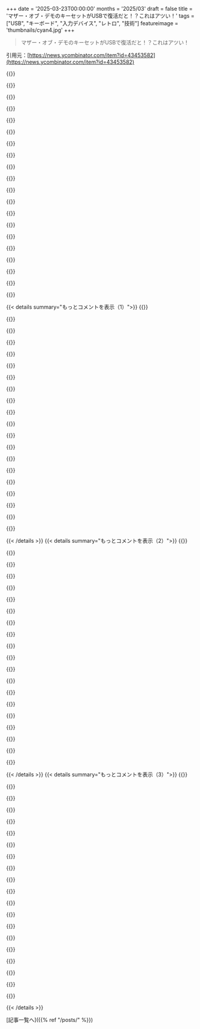 +++
date = '2025-03-23T00:00:00'
months = '2025/03'
draft = false
title = 'マザー・オブ・デモのキーセットがUSBで復活だと！？これはアツい！'
tags = ["USB", "キーボード", "入力デバイス", "レトロ", "技術"]
featureimage = 'thumbnails/cyan4.jpg'
+++

> マザー・オブ・デモのキーセットがUSBで復活だと！？これはアツい！

引用元：[https://news.ycombinator.com/item?id=43453582](https://news.ycombinator.com/item?id=43453582)

{{<matomeQuote body="いつも面白い記事をありがとう、Ken。<br>Douglasの“Chorded Keyboard”のコンセプトは、その後、いくつかの成功した後継を生み出したみたいだね。<br>https://en.wikipedia.org/wiki/Chorded_keyboard<br>80年代のオランダで育った俺としては、“Velotype”を知らないなんてありえない。キーが多くて、“コード”を覚えやすいらしい。<br>Nerds 2.0.1の本の言及は最高。この本は1998年のPBSの3部作の優れたシリーズの仲間だもんね。<br>https://archive.org/details/movies?tab=collection&query=Nerd..." userName="andrehacker" createdAt="2025-03-23T16:47:31" color="#ff5733">}}

{{<matomeQuote body="1990年代には、ウェアラブルコンピューティングに関してchorded keyboardが“人気”だったんだ。Steve Mannみたいな人が、ウェアラブルコンピュータ（基本的にラップトップをゴツいゴーグルマウントディスプレイと一緒に体に装着したもの）をどうやって片手で操作できる小型chorded keyboardで制御するかを実演する講演をしていたんだ。もちろん、10年後のスマホの登場で、これはかなり馬鹿げたものに見えたけど（90年代にもすでにそうだったかもしれないけど）、一部の人たちは本当にこれが未来だと思っていたんだ。<br>https://en.wikipedia.org/wiki/Steve_Mann_(inventor)" userName="jhbadger" createdAt="2025-03-23T18:07:08" color="">}}

{{<matomeQuote body="俺にとって、chorded mechanical keyboard（オンスクリーンじゃないやつ）のキラー機能は、見なくても使えるってこと。文字通りタッチタイピング（必ずしもテキストである必要はない）。<br>だから、この利点が重要な場所、例えばジェット戦闘機とかで使われているんだ。" userName="nine_k" createdAt="2025-03-23T19:08:21" color="#ff5733">}}

{{<matomeQuote body="史上最も成功したchorded keyboardは、点字を作成するために使用されるPerkins keyboardだよ。すでに点字を知っている人にとっては、キーが点字の文字セル内のドットに直接対応しているから、通常のキーボードでタッチタイピングを学ぶよりもはるかに速いんだ。<br>そして驚くべきことに、この見なくていいっていう利点は、目の不自由なスマホユーザーにも当てはまるんだ。画面上のPerkins keyboardを入力方法として使えるんだよ。タッチターゲットは十分に大きいから、慣れてしまえば見なくても使えるんだ。<br>https://www.perkins.org/resource/using-braille-input-your-id..." userName="tdeck" createdAt="2025-03-24T05:52:00" color="#ff5733">}}

{{<matomeQuote body="Perkinsを実際に使っている目の不自由なユーザーを見たことはないけど、俺が見たビデオはすべて、この記事で言及されている“画面を離す”モードを実証しているみたい。スマホを自分から遠ざけて両手で支え、指をだいたいの正しい位置に置けば、タイピングの準備完了。目の不自由なユーザーにとって、画面が操作機構になり、知覚機構は通常ヘッドホンになるんだ。" userName="robin_reala" createdAt="2025-03-24T08:42:23" color="#ff33a1">}}

{{<matomeQuote body="そうそう、その通り。専用のデバイスを持たなくても、スマホの既存の機能をたくさん使えるようにするための方法なんだ。少なくとも、目の不自由なユーザー向けのハードウェアアドオンが一つある。<br>https://www.iamhable.com/en-am" userName="tdeck" createdAt="2025-03-24T20:36:38" color="">}}

{{<matomeQuote body="どんなキーボードでもタッチタイピングを覚えて、決して見ないようにできる（実際に見ると混乱する）。chordalに近づく必要なんてないし、手を動かす必要がないものもたくさんある。" userName="makeset" createdAt="2025-03-24T02:40:37" color="">}}

{{<matomeQuote body="確かに、特にエルゴノミクスキーボードはね。<br>chorded keyboardの利点は、片手だけで多くの入力ができ、その手に対して固定できること（例えば、自転車のハンドルバーを握りながら、あるいは航空機の操縦桿を握りながらタイピングすることを想像してみて）。通常のタッチタイピングは、両手の積極的な使用と安定した表面が必要。" userName="nine_k" createdAt="2025-03-24T14:37:00" color="#ff33a1">}}

{{<matomeQuote body="＞（実際に見ると混乱する）<br>スウェーデン語のキーボードレイアウトで育ち、プログラマーとして仕事を得たときにUSに切り替え、スペインに住んでいるからほとんどのキーボードはスペイン語の物理レイアウトだけど、USのソフトウェアレイアウトを使っている俺みたいな人にとっては、これはとても当てはまる。" userName="diggan" createdAt="2025-03-24T12:47:46" color="">}}

{{<matomeQuote body="＞1990年代には、ウェアラブルコンピューティングに関してchorded keyboardが“人気”だったんだ。…もちろん、10年後のスマホの登場で、これはかなり馬鹿げたものに見えたけど（90年代にもすでにそうだったかもしれないけど）、一部の人たちは本当にこれが未来だと思っていたんだ。<br>まあ、chorded key-setsを備えたポータブルコンピュータは今もあるよね。ValveのSteam DeckやASUSのROG-Allyみたいな携帯ゲーム機って呼ぶだけさ。これらのコンソールのボタンセットは、ある種の合理的にエルゴノミックなchorded-text入力に転用できると思う。" userName="zozbot234" createdAt="2025-03-24T01:40:11" color="#ff5733">}}

{{<matomeQuote body="1990年代のAlan AldaのビデオでThad Starnerがこのデバイスについてインタビューされてるよ。https://youtu.be/X7DM1mT8r7c" userName="_emacsomancer_" createdAt="2025-03-23T19:10:59" color="">}}

{{<matomeQuote body="Animatsがhttps://news.ycombinator.com/item?id=43455514で言ってるように、Dougのチームがchorded keyboardを発明したわけじゃないんだよね。Émile Baudotが発明したんだ。https://en.wikipedia.org/wiki/Baudot_code#/media/File:Clavie...<br>彼はMorseみたいに、一番よく使う文字を送りやすくするために文字コードをデザインしたんだ。https://en.wikipedia.org/wiki/Baudot_code#/media/File:Baudot..." userName="kragen" createdAt="2025-03-25T17:11:35" color="#ff33a1">}}

{{<matomeQuote body="80年代半ば、うちの学校にMicrowriter chorded keyboard(https://en.wikipedia.org/wiki/Microwriter)がBBC Micro lab用に少数支給されたんだ。12歳でもタッチタイピングがめちゃくちゃ上手かったから、Microwriterは使いにくく感じたんだよね。そこから得られる教訓は何か分からないけど、良いアイデアに見えてもそうとは限らないってことかな。Typewriterみたいなkeyboardが150年以上生き残ってるのには理由があるんだよね。" userName="rwmj" createdAt="2025-03-23T16:49:29" color="">}}

{{<matomeQuote body="それらが教訓だとは思わないな。keyboardの成功の理由は、スムーズな学習曲線だと思う。初心者はkeyboardでhunt-and-peckできる。chorded keyboardではそうはいかない。" userName="Cpoll" createdAt="2025-03-23T17:59:37" color="#ff5733">}}

{{<matomeQuote body="でも、そこで止まっちゃうのはもったいないよね。chordを重ねることができたら、「t h e」をpeckするか、「eth」をmashするかで「the」になるようにできるんじゃないかな。あるいは、最初の数文字だけで済む英語pinyinみたいなものとか。" userName="amoshebb" createdAt="2025-03-23T20:05:40" color="">}}

{{<matomeQuote body="それってまさにCharaChorderのことじゃん。https://en.wikipedia.org/wiki/CharaChorder" userName="aphit" createdAt="2025-03-24T12:24:33" color="#ff33a1">}}

{{<matomeQuote body="Predictive textのことかな？それって、誰かが実験してうまくいくかどうか試せる、段階的な改善の例でもあるよね。完全に新しいhardwareを試作するよりもずっと簡単じゃん（特に80年代、安価なadditive prototypingが登場する前は）。" userName="rwmj" createdAt="2025-03-23T20:32:39" color="">}}

{{<matomeQuote body="ある意味、現代のpredictive textはそれだよね？他の人がそれをすごく頼りにしてるのを見るよ。全くミスを修正せずに、autocorrectに任せっきりで、それでうまくいくんだよね。<br>Or swipe-typingもそのアイデアの別のバージョンだよね。キーのおおよその場所をmoveして、predictionに頼る。" userName="girvo" createdAt="2025-03-24T03:40:47" color="#ff5733">}}

{{<matomeQuote body="うん、それはすごく良いポイントだね。" userName="rwmj" createdAt="2025-03-23T20:33:24" color="">}}

{{<matomeQuote body="このcharacterのインスピレーションになったのかな。<br>https://lain.wiki/wiki/Nezumi" userName="totetsu" createdAt="2025-03-24T04:46:57" color="">}}

{{< details summary="もっとコメントを表示（1）">}}
{{<matomeQuote body="オリジナルのchording keyboardは1897年頃のBaudotらしいよ[1]。元々は送信側が5ビットのテレタイプ文字を5ビットkeyboardで送る計画だったんだって。これ、ただの試作じゃなくて実際に使われてたんだから驚き。<br>[1] https://collection.sciencemuseumgroup.org.uk/objects/co33197..." userName="Animats" createdAt="2025-03-23T20:10:19" color="">}}

{{<matomeQuote body="ここに詳しい歴史が載ってるよ。<br>https://computer.rip/2024-02-25-a-history-of-the-tty.html<br>初期のバージョンは、送信側と受信側で機械的に同期する必要があったんだ。タイピストは正確なタイミングで入力する必要があって、相手が受信できるようにね。そこから、事前に打ち込んだパンチカードを自動で読み込ませる方式が出てきて、オペレーターのスキルが軽減されたんだって。teletypesとの繋がりはほぼ明白だね。ネタバレしたくないから、ぜひ読んでみて。" userName="pests" createdAt="2025-03-24T17:50:30" color="#ff5733">}}

{{<matomeQuote body="keyboardの形を発明する必要があったんだよね。初期の印刷電信機は、白と黒の鍵盤を持つピアノみたいなkeyboardを使ってたんだ[1]。両端を同期させるのがマジで大変だったみたい。動画に出てくる機械は、送信側のオペレーターがAAAAAAAAを送信して、受信側のオペレーターが調整してたんだって。同期がずれちゃったら、受信側が回線スイッチを切って、送信側のエコーを止めて、またAAAAAAAAの繰り返し。<br>[1] https://www.youtube.com/watch?v=zJCfhbPAv9c" userName="Animats" createdAt="2025-03-24T18:57:32" color="#ff5733">}}

{{<matomeQuote body="良い動画だね。" userName="pests" createdAt="2025-03-24T23:33:45" color="">}}

{{<matomeQuote body="QMK [1] と ZMK [2] みたいなカスタムメカニカルkeyboardのファームウェアは、カスタムコード、いわゆる”combos”をサポートしてるんだ。基本的には、comboのキーセットが押されると（デフォルトでは50ミリ秒以内のタイムアウト）、特定のキーコードが送信されるんだって。それで、低い確率のcombosを特定して、便利なキーコードにマッピングするゲームが始まるってわけ。2キーcomboは意外と一般的なbigramsになりがちだから、ちょっと考える必要があるけど、3キーcomboは基本的に自由だよ。<br>ZSA Voyagerから36キーkeyboard (Chocofi)に移行するにあたって、キーをタップとホールドで使い分けるのが好きじゃないから、combosに頼ってるんだ。例えば、左の人差し指、中指、薬指をホームポジションで押し下げると、今のレイアウトではescapeになるんだ（Colemak mod DK）。3本指だけど、ほとんど手間はかからないよ。symbol layerをなくすことができて、かなり満足してるんだ。もし興味がある人がいたら、ZSA Voyager用の「36キー練習レイアウト」[3]と、今のChocofiレイアウト[4]を見てみて。<br>1: https://docs.qmk.fm/features/combo<br>2: https://zmk.dev/docs/keymaps/combos<br>3: https://configure.zsa.io/voyager/layouts/d7L0v/latest/0<br>4: https://github.com/vietjtnguyen/zmk-chocofi/blob/main/config..." userName="vietjtnguyen" createdAt="2025-03-24T17:48:50" color="#ff5733">}}

{{<matomeQuote body="質問があれば、作者の俺に聞いてくれ！" userName="kens" createdAt="2025-03-23T16:17:55" color="">}}

{{<matomeQuote body="Kenさん、これ見れて嬉しいよ、ありがとう！オリジナルEngelbart mouseとchord keysetを持ってるから、3Dスキャンして、3Dプリントできるモデルを作って、金属と電子部品を埋め込んで、bluetoothで動くレプリカを作りたいんだ！<br>最初のステップは、分解して、寸法を測って、重さを量って、3Dスキャンして、リアルなプラスチックモデル（簡単にプリントできるおもちゃみたいの）を作ることだけど、それを改良して、高品質なハイブリッドバージョンを作りたいんだ。オリジナルの重さ、感触、素材、電子部品を使って、可能な限りリアルに感じられるようにね！<br>オリジナルの重さと感触を再現することが本当に重要だと思うんだ。ポテンショメータに繋がったホイールのゴツゴツした感じとか、テーブルを擦る感じとか。実際に手に取って感じると本当にすごいんだ。Exploratoriumみたいな体験型の博物館に置かれるべきだけど、すぐに壊れちゃうだろうね。だから、誰でも簡単にプラスチックのレプリカを3Dプリントしたり、高品質で機能的なレプリカを組み立てたりできるようにしたいんだ。<br>シンプルなモデルと詳細な設計図を無料で公開したいし、Computer History Museumのギフトショップで販売できるキットや組み立て済みのガジェットにできたら最高だね。<br>加速度計とジャイロも入れて、ジェスチャーゲームコントローラーとしても使えるようにするのもクールだよね。安くて簡単に追加できるし！<br>検討してる部品はこんな感じだけど、初心者だから経験豊富な人の意見を聞きたいな。<br>マイクロコントローラー: ESP32-S3 module (USB + Bluetooth)<br>モーションセンサー: MPU6050 6軸加速度計/ジャイロスコープ<br>2× 10KΩ ポテンショメータ (X/Y tracking wheels用)<br>3× タクタイルボタン (プルアップ抵抗付き)<br>3.7V LiPo バッテリー (350-500mAh)<br>TP4056 充電モジュール<br>USB-C コネクタ (充電と有線モード用)<br>このプロジェクトについて話したいし、協力できたら嬉しいな！Bambu 3d printerとRaptor 3d scannerに投資したばかりだから、すぐにスキャンとプリントを始められるよ。don@donhopkins.comまでメールしてね。" userName="DonHopkins" createdAt="2025-03-23T17:14:08" color="#ff5733">}}

{{<matomeQuote body="Donさん、素晴らしいと思うし、応援してるよ。でも、これはちょっと意地悪な質問かもしれないけど（答え次第だけどね）。これってどれくらい実用的なの？答えが「全く実用的じゃない」でも全然OKだけど、emacs vs vi、QWERTY vs Dvorakみたいなスペクトラムのどこかに位置するのかなって思ったんだ。" userName="bch" createdAt="2025-03-24T01:51:38" color="">}}

{{<matomeQuote body="見た目と感触のためにやってるんだ。公開してみんなが自由に見たり感じたりできるようにね！（笑）<br>独特の見た目と手触りがあるんだよね。最新のLogitech mouseほど洗練されてないけど（1992年から2007年までLogitech本社にオフィスを与えられてたんだ）、実際に触ってみると、入力デバイスがどれだけ進化したかっていうのを実感できるんだ。<br>＞Historic Firsts: The Mouse<br>＞https://dougengelbart.org/content/view/162/<br>＞Logitech celebrates “ONE BILLION MICE SOLD!” making headlines in 2008. See their press release, blog post, and billionth mouse celebration page with links to press kits, fun facts, and timelines. The event coincided with our 40th anniversary celebration of Doug's landmark demo, titled “Engelbart and the Dawn of Interactive Computing”. Enjoy the following timeline from Logitech's celebrations.”<br>＞1.0e+9) Logitech Ships Billionth Mouse. Coincides with Fortieth Anniversary of First Computer Mouse Public:<br>＞https://ir.logitech.com/press-releases/press-release-details...<br>＞“What a wonderful coincidence that the leading mouse manufacturer has announced such a significant milestone in the same month that we celebrate Doug Engelbart's legendary public debut of the computer mouse,” said Curt Carlson, president and chief executive officer of SRI International. “Logitech's product innovations support Engelbart's vision of human-computer tools for interactive and collaborative work.”<br>＞∞) Doug Engelbart obituary:<br>＞https://www.theguardian.com/technology/2013/jul/04/doug-enge...<br>＞“After that, Engelbart set up the tiny Bootstrap Institute with his daughter Christina, which survives as the Doug Engelbart Institute, providing a useful history of his life and times. From 1992 to 2007, Engelbart was given an office at Logitech's headquarters, before finally returning to SRI some 30 years after he had left it.”" userName="DonHopkins" createdAt="2025-03-24T09:39:25" color="#785bff">}}

{{<matomeQuote body="誤解してたらごめん。mouseのことだけを言ってるのかな？chorded keyboard（？）が入力デバイスとしてどうなのかが一番気になるんだけど。毎日使ってる？従来のkeyboardと比べてどう？初心者にはkeyboardの方が簡単だと思うんだよね。キーごとにsymbolが割り当てられてるし、キーキャップには全部印刷されてるし（もちろん、文字を探してkeyboard全体をスキャンしてた頃の自分も覚えてるけど）。だから、chorded inputは学習曲線じゃなくて学習の壁が高いけど、それを乗り越えたら…chorded inputはQWERTY kbの100%の速度？それとも10%？150%？肉体的にも精神的にも疲れやすい？あなたの経験にすごく興味があるよ。" userName="bch" createdAt="2025-03-24T17:05:40" color="#ff33a1">}}

{{<matomeQuote body="みんな色んな理由で昔の技術を残すけど、何が残って何が消えたかっていう投資の教訓はマジで参考になるよね。たとえば、今のアーキテクチャって実はベストじゃなくて、AMDとIntelを何十年も縛り付けてるし。　=3" userName="Joel_Mckay" createdAt="2025-03-24T04:43:11" color="">}}

{{<matomeQuote body="＞3Dスキャンで使えるレプリカ作りたいんだよね<br>それマジいいね。試作品は新しい触覚デバイスのデザインを研究する人のために残すべきだよね。MPU6050は最高のIMUじゃないけど、コスト的にはベストかも。＞USB-Cコネクタ<br>レガシーなUSB 2.0 HIDモードに強制できるし、USBCデバイスPMICを排除するならマジおすすめ。TP4056も充電モードに入る時とか、トリクルモードから抜ける時に変なとこあるし。もしハードウェアが足りないなら博物館に連絡してみるのがおすすめだよ。https://vintagegeek.com/　頑張って=3" userName="Joel_Mckay" createdAt="2025-03-24T04:35:00" color="#38d3d3">}}

{{<matomeQuote body="まさに欲しかったアドバイスと知恵だ、ありがとう！ハードウェアは何を選ぶのが一番いいかな？ケース作ったり他の材料集めたりするコストの方が高いから、コストは気にしない。使いやすさ、バッテリー寿命、充電のしやすさが重要。だから変な充電ケーブルのポートとかマジ勘弁！" userName="DonHopkins" createdAt="2025-03-24T09:52:31" color="#38d3d3">}}

{{<matomeQuote body="＞ハードウェアは何を選ぶのが一番いいかな？<br>基本的には、安い3.3vのデバイスは使い捨ての2x AAバッテリーと、そこそこ良いLDOレギュレーターを使えば、2000mAhで長持ちするから問題ないよ。Bluetoothデバイスなら、USBの機能とかポートとかケーブルは設計コストを抑えるために省くのがおすすめ。DIYの人が0.5mmピッチのプラグをハンダ付けするのに苦労するし(笑)。IMUチップは色々トレードオフがあるけど、割り込みイベントピン(wake-from-sleepとかsample-ready割り込み)付きのi2cチップが好き。あと、最近のジャイロチップはフィルターが内蔵されてるから、DSP側の処理を減らせるよ。ESP32 Bluetoothライブラリの開発状況は知らないけど、ESP32は省電力じゃないし、a2dも正確じゃない。前は省電力のためにnordic semiconductorのチップを選んだ気がする。頑張って=3" userName="Joel_Mckay" createdAt="2025-03-24T10:32:56" color="#38d3d3">}}

{{<matomeQuote body="ZMKでサポートされてるCPUプラットフォームを使うのがおすすめ。HIDソフトウェアが作りやすくなるよ。esp32-s3はまだZMKでBluetoothがサポートされてないみたい。Bluetooth使いたい人はnrf52プラットフォームを使うように言われてる。USBだけでいいならrp2040の方がZMKのサポートが良いみたい。" userName="jdboyd" createdAt="2025-03-24T22:10:29" color="#ff33a1">}}

{{<matomeQuote body="ありがとう、素晴らしい歴史の解説だね。人間のコンピューターインターフェースについて考える時に、あのデモを何度も見たよ。あのハードウェアがどうなったのか気になってたんだ…今の入力方法はすごいけど、まだ欠点があると思ってて、もう一段階の飛躍が必要だと思う。とにかく、素晴らしい記事をありがとう。" userName="gargablegar" createdAt="2025-03-23T16:50:02" color="#45d325">}}

{{<matomeQuote body="Engelbartは1968年のデモで、どうやって白い背景に黒い文字を表示したんだろう？当時のディスプレイ技術はベクターCRTで、普通は暗い領域じゃなくて光る光線を表示してたはずだけど。" userName="xkriva11" createdAt="2025-03-23T16:54:16" color="">}}

{{<matomeQuote body="出力は5インチのCRTに表示されてたんだ。高解像度TVカメラ（875ライン）がCRTの出力を各ワークステーションの17インチモニターに送信してた。スイッチを切り替えることで、ビデオを反転させて、明るい背景に黒い線、または黒い背景に白い線を表示できたんだ。つまり、Engelbartはダークモードを発明したんだね :-)" userName="kens" createdAt="2025-03-23T17:09:51" color="#ff5c5c">}}

{{<matomeQuote body="Engelbartの研究室の誰か、またはグループが発明した可能性もあるね。彼はいつも、チーム全体の成果を自分一人の手柄にされることを不満に思ってたよ。" userName="kragen" createdAt="2025-03-23T19:13:20" color="">}}

{{<matomeQuote body="ヤバい。コスト効率よりも出力を重視してたってことだね。TREE-METAはMETA-IIに直接リンクしてたのかな？" userName="xkriva11" createdAt="2025-03-23T17:30:12" color="">}}


{{< /details >}}
{{< details summary="もっとコメントを表示（2）">}}
{{<matomeQuote body="TREE-METAとMETA IIは、たぶん関係ないコンパイラ・コンパイラだったんじゃないかな。" userName="kens" createdAt="2025-03-23T18:39:07" color="">}}

{{<matomeQuote body="TREE-METAの説明でMETA-IIに言及してた気がするけど、自信ないな。広く見れば、META-IIと全く関係ないコンパイラ・コンパイラってないんじゃない？" userName="kragen" createdAt="2025-03-23T19:15:07" color="">}}

{{<matomeQuote body="新しい記事が出ると、いつも全部読んじゃうんだよね。Ken、これからも頑張って！" userName="ChrisGammell" createdAt="2025-03-23T19:00:16" color="#785bff">}}

{{<matomeQuote body="この地域のコミュニティが、この歴史を保存するために何かできることってないかな？SRIの跡地に新しい開発計画があるみたいだから、何か記念碑的なものがあればいいなと思って。" userName="thakoppno" createdAt="2025-03-24T00:47:37" color="#ff5c5c">}}

{{<matomeQuote body="Christina EngelbartがDoug Engelbart Instituteで歴史を保存する活動をしてるよ。https://www.dougengelbart.org/" userName="kens" createdAt="2025-03-24T01:21:53" color="#ff5733">}}

{{<matomeQuote body="記事書いてくれてありがとう！“eidophor”のスペルミスがあるよ。<br>Brad Neuberg（コワーキングの創設者）が15年くらい前にDougと協力して、当時のコンピュータにkeysetを接続してAugmentを使えるようにしたらしいんだけど、そのプロジェクトはどうなったんだろう？" userName="kragen" createdAt="2025-03-24T03:07:41" color="#ff5733">}}

{{<matomeQuote body="（“eidophor”が修正されたのを確認しました。）" userName="kragen" createdAt="2025-03-25T16:58:42" color="">}}

{{<matomeQuote body="＞Engelbartのデモではkeysetという入力デバイスも紹介されたけど、他の発明と違って普及しなかったよね。<br>chording keyboardは、「ウェアラブルコンピューティング」の研究者の間で人気があったんだって（その後、Google Glassみたいなものを作るようになった）。例えば、Twiddlerとか。<br>片手だけで操作できるのが利点だよね。あと、安定した場所に置かなくても、同じ手で持てるデザインもあるし。" userName="neilv" createdAt="2025-03-23T19:55:13" color="#ff5c5c">}}

{{<matomeQuote body="chording keyboardは視覚障碍者の間では今でもすごく人気があるんだよ。だって、chordingは点字の入力方法だからね。1950年代の機械式点字タイプライターから、最新の電子点字ディスプレイやノートパソコンまで、いろんなものに使われてる。[1]タッチスクリーン向けに改良された入力方法も、iOS[2]とAndroid[3]の両方に組み込まれてるんだ。" userName="miki123211" createdAt="2025-03-23T20:58:01" color="#45d325">}}

{{<matomeQuote body="＞…keysetは普及しなかった。<br>彼やTed Nelson、Brett Victorみたいな人たちが、自分たちの最も重要な発明がまだ普及してないって言うのは悲しいよね。でも、まだ知ってもらう時間はあるし、実現できるかも！<br>Ted NelsonのDouglas Engelbart追悼:https://www.youtube.com/watch?v=yMjPqr1s-cg<br>Doug Engelbartへのオマージュと技術の現状批判:https://archive.nytimes.com/bits.blogs.nytimes.com/2013/12/1...<br>DougとKaren EngelbartがMarleneとTedと結婚、2012年5月:https://www.youtube.com/watch?v=TsKFbwLeS1k<br>Doug Engelbartについて:https://worrydream.com/Engelbart/" userName="DonHopkins" createdAt="2025-03-24T14:13:19" color="#785bff">}}

{{<matomeQuote body="最近50～70年代のコンピューティング、特にサンフランシスコのことにハマってて、Engelbartのデモをちょこちょこ見てるんだよね。USBでしか触れないのが残念だけど、当時の雰囲気に触れられてマジすごいわ！<br>あと細かいけど、机とオフィスはHerman Millerのデザインで、Engelbartが座ってた椅子もHerman Millerの特注品なんだって！" userName="jntun" createdAt="2025-03-23T17:29:59" color="#ff5733">}}

{{<matomeQuote body="50～70年代のコンピューティングに関するオススメの本とかある？" userName="dfc" createdAt="2025-03-23T18:14:04" color="">}}

{{<matomeQuote body="「The Dream Machine」by M. Mitchell Waldropとか。<br>あとSevero Ornsteinの「Computing in the Middle Ages」もオススメ。<br>https://worrydream.com/refs/Ornstein_2002_-_Computing_in_the..." userName="pmcjones" createdAt="2025-03-23T19:41:41" color="">}}

{{<matomeQuote body="「The Innovators」[1]って本を読んでて、初期のコンピューティングの歴史が載ってるんだけど、たまたま昨日、The Mother of all Demosのセクションを読み終わったところなんだ。<br>1.<br>https://en.wikipedia.org/wiki/The_Innovators_(book)" userName="ecliptik" createdAt="2025-03-23T18:52:33" color="">}}

{{<matomeQuote body="もちろん！<br>「What the Dormouse Said: How the Sixties Counterculture Shaped the Personal Computer Industry [2005]」<br>「Dealers of Lightning: Xerox PARC and the Dawn of the Computer Age [2000]」<br>「Accidental Empires: How the Boys of Silicon Valley Make Their Millions, Battle Foreign Competition, and Still Can't Get a Date [1996]」<br>「Palo Alto [2023]」（これはカリフォルニア建国以来のサンフランシスコ/Palo Alto全体を捉えた本）。<br>とりあえず今思いつくのはこんな感じかな。どれも影響を受けた本だよ。" userName="jntun" createdAt="2025-03-23T19:20:04" color="#ff33a1">}}

{{<matomeQuote body="普段からAndroidスマホでTwiddler使ってるよ。Emacsとかデスクトップで使ってるアプリを全部操作できるんだ。<br><br>https://www.mytwiddler.com/" userName="GregDavidson" createdAt="2025-03-23T21:50:14" color="">}}

{{<matomeQuote body="マジでEmacsも？もっと詳しく教えて！" userName="nanna" createdAt="2025-03-24T08:47:35" color="">}}

{{<matomeQuote body="昔TwiddlerでEmacsやろうとしたことあるけど、Ctrlキーを押しながらコード入力するのがマジ無理だったんだよね。スマホでsticky cntlをどう設定するかも分からなくて。今はmini bt keyboardとtermuxでssh経由でemacsclient動かすのが一番楽。" userName="mcshicks" createdAt="2025-03-24T15:04:45" color="">}}

{{<matomeQuote body="100msの遅延を使うより、RC回路とヘックスインバーターでスイッチのチャタリングを除去することを検討してみて。ソフトウェアでチャタリング対策するより、抵抗とコンデンサを使った方が絶対良いって何度も痛感してる。<br>https://mayaposch.wordpress.com/wp-content/uploads/2018/06/d..." userName="peteforde" createdAt="2025-03-24T01:16:52" color="#45d325">}}

{{<matomeQuote body="この回路図のダイオードの向き、ノーマルオープンswitchだと逆じゃない？キーが閉じた時じゃなくて、開いた時の速度が速くなる気がする。<br>でもKenが言ってる100msの遅延は別の目的だったんじゃないかな？文字を認識するために指全部が検出されるのを待つためだと思う。キーが離されるまで文字を登録しない方が良いと思うけど。Engelbartもそうしてたはず。Kenが使いにくいと感じたのは、このタイミングの問題じゃないかな？<br>Baudotのオリジナルchording keyboardは、文字が電信回線で送信されるまでキーがロックされてたみたい。電信技師は、同僚の文字と自分の文字が固定ボーレートでインターリーブされて送信されている間に、次の文字を入力する時間があったんだ。" userName="kragen" createdAt="2025-03-24T02:43:24" color="#ff33a1">}}


{{< /details >}}
{{< details summary="もっとコメントを表示（3）">}}
{{<matomeQuote body="あー、全部の指が認識されるまで待つってのは、確かにアプローチ変わるし、最初の読解でスルーしてたわ。とは言え、100ms周期でもハードウェアでデバウンスして、割り込み処理でキーストロークをキャプチャしてセマフォ変数を設定、そんで100msループで現在の値をチェックしてリセットするかな。スイッチのバウンスを排除すれば、ソフトウェアでの処理がもっと楽になるから、Kenもバウンス対策にエネルギーを費やすより、スライディングタイムウィンドウ（例えば、最初のキーダウンから100ms）みたいな事に集中できると思うぜ。" userName="peteforde" createdAt="2025-03-24T05:50:02" color="">}}

{{<matomeQuote body="ああ、安定するまで100ms待てば、デバウンスの必要はなさそうだね。キープレスとキーリリースの両方を確実に検出したいなら、デバウンスは必要だけど。量産品なら、ファームウェアに100行のコードを追加する方が、PCBに抵抗を追加するより安上がりだし、ダイオード、コンデンサ、2つの抵抗を追加するよりはるかに安いけど、試作や少量生産のデザインだと、そうとは限らないね。割り込み処理ルーチン（ISR）についてだけど、このケースでは、マイクロコントローラは割り込みを使わずにポーリングするだけで済む可能性もあるね。セマフォってのはブロッキング構造のことだから、ISRでブロックできないのは当然だよね。" userName="kragen" createdAt="2025-03-24T16:54:17" color="#ff5733">}}

{{<matomeQuote body="言葉選びが悪かったな、すまん。単に0から1にフラグビットを立てて、後でループで拾うって意味だったんだ。セマフォはフラグでやり取りしてたから…。完璧なソフトウェアデバウンスアルゴリズムなんて見たことないし、永遠に無理ゲーだと思ってる。その点、ショットキーダイオードはマジ優秀。スイッチを機能させるために100行のコードを追加するのがタダだと思えるかもしれないけど、俺はそう思わない。" userName="peteforde" createdAt="2025-03-24T20:32:02" color="">}}

{{<matomeQuote body="ソフトウェア開発なんて大体無理ゲーだよ。100行のコードはBOMのコストには影響しないけど、NRE（初期費用）は増えるし、シミュレーションは楽になる。" userName="kragen" createdAt="2025-03-25T05:23:14" color="">}}

{{<matomeQuote body="コード化されたキーボードの方が、コンピュータの制御に向いてて、RSI対策にもなって良い姿勢を保てるんじゃないかって思う時があるんだよね。フルキーボードよりコンパクトだし。デモの映像とか読むと、キーセットとマウスを一緒に使うとより効果的だったみたいだし。多言語の人が使うにはどうなんだろう？コードは英語の特性に依存してるのかな？文字の頻度順とか？他の言語でも同じコードでいけるのか、それとも最適化が必要？" userName="jarpineh" createdAt="2025-03-23T17:17:31" color="#ff33a1">}}

{{<matomeQuote body="Don Hopkinsが言ってたように、オリジナルのコード化キーボード（と、その後のほとんどのユニット）は、単にバイナリ番号を入力して、それに64を足してASCIIコードポイントを取得してただけ。英語の文字頻度を最適化する試みはなかったんだよね。Aは1つのキー(00001)だったけど、Eは2つ(00101)だったし。Engelbartのコード化キーボードは、ほぼAnglosphereから抜け出せなかったけど、関連する発明である速記キーボードは普及したね。これは、一度に1つの音節を音声で入力し、機械が発音を辞書に従って解釈するという、全く異なる戦略を導入したもの。英語では、最も一般的なエラーは同音異義語で、後から文脈で修正できる。習得には多くの訓練が必要で、言語に特化してる。" userName="rhet0rica" createdAt="2025-03-23T19:28:37" color="#785bff">}}

{{<matomeQuote body="点字タイプライターも速記とよく似てるけど、点字は読み書きを置き換えるように設計されてるんだよね。点字もEは2つの点で、Aは1つの点で、フランス語と英語でほぼ同じ文字頻度で使用されてるし。彼のキーボードがASCIIやEBCDICエンコーディングに適合しなかったのも意外。当時はまだ存在してなかったけど。" userName="6SixTy" createdAt="2025-03-23T20:43:18" color="">}}

{{<matomeQuote body="ああ、ごっちゃにしてたかも。記事の脚注まで読めばキーセットのコードが見つかったのに。アルファベット順にストレートバイナリでカウントしてるんだね。マウスボタンでモードを切り替えて大文字や数字を入力すると。シンプルな仕組みで上手く行ったのは興味深い。" userName="jarpineh" createdAt="2025-03-23T21:02:30" color="">}}

{{<matomeQuote body="RSIが悪化すると思うな。操作に必要な手の動きを最小限に抑えるから。キーボードでRSIを軽減するには、キーボード上の手の位置を常に変えることだよ。タッチタイピングの正反対。キーボードを突っつく方が健康的なんだ。" userName="ipv6ipv4" createdAt="2025-03-23T20:57:21" color="">}}

{{<matomeQuote body="俺は健康の専門家じゃないけど、自分の手の専門家だよ。キーボードと手の位置を常に変えてる。あの小さいコード化キーセットは、自然な位置にセットして、自由に動かせるから、どこにでも手が届く。見る必要さえないかも。コードシートと、実際に書いているものを見る感じかな… Tapみたいなデバイスなら、もっと自由度が高い。マウスは、トラックボールの方が動かしやすいし、椅子の肘掛けとかに固定できるかも。タッチパッドも使えるけど、正確な操作とジェスチャーには広いスペースが必要だね。" userName="jarpineh" createdAt="2025-03-23T21:47:53" color="#38d3d3">}}

{{<matomeQuote body="Douglas Engelbartはコードキースにシンプルなバイナリエンコードを使ってたんだって。<br><br>＞Engelbartがバイナリテキスト入力を説明してる動画があるよ。各指に1、2、4、16を割り当てて、組み合わせで最大63まで表現できるって。<br><br>＞A、B、C…ってアルファベットを書いてたんだね。<br><br>TapXRってデバイスはマウスとジェスチャーポインティングデバイスとしても使えるらしいよ。Bluetoothキーボードとマウスになるウェアラブルタップグローブだって。まだ試してないけど、めっちゃクールそう！<br><br>以前のバージョンの投稿も見てね！" userName="DonHopkins" createdAt="2025-03-23T17:26:45" color="#45d325">}}

{{<matomeQuote body="うわー、情報ありがとう！使ってみるよ。<br><br>あのTapデバイス、指から手首に変わったんだね。残念ながら在庫切れか。それに、海外でニッチなデバイス手に入れるのは高いし、保証も効かないかも。<br><br>LTTのビデオはデバイスの良いところを説明してるね。" userName="jarpineh" createdAt="2025-03-23T20:57:15" color="">}}

{{<matomeQuote body="コードキーボードって、いつもエルゴノミクスの悪夢みたいに思えるんだよねー。キーストロークごとに複数の指を動かさなきゃいけないって、反復運動を増やしてるだけじゃん？" userName="KennyBlanken" createdAt="2025-03-23T20:53:35" color="">}}

{{<matomeQuote body="クールだね。でも、411/305Hzのノコギリ波がないのが残念。去年、vimでノーマル/エディットモードやキー押下時にビープ音を鳴らすように設定してみたんだ。結構楽しかったけど、デモみたいな長い音は出せなかった。" userName="vagab0nd" createdAt="2025-03-24T00:02:27" color="">}}

{{<matomeQuote body="Plover stenography engineは外せないよね！<br><br>今のところ、ほとんどのボードはアメリカ製みたいだけど、ヨーロッパとか他の地域で作ってる人いないのかな？" userName="spit2wind" createdAt="2025-03-24T03:06:05" color="">}}

{{<matomeQuote body="Doug Engelbartの若いソフトウェア開発者へのアドバイス[ビデオ]<br><br>Valerie LandauがMartin Wassermanにインタビューしてる動画。<br><br>彼女はDoug Engelbartの長年の友人であり協力者で、1968年のMother of All Demosのフィルムをビデオに変換して保存したんだって。彼を追いかけてインタビューして、その後、彼のビジョンを世界と共有するために、彼女に彼のビジョンを明確にするのを手伝ってほしいと頼んだんだって。" userName="DonHopkins" createdAt="2025-03-23T17:21:55" color="#45d325">}}

{{<matomeQuote body="近いうちにブログ記事を書くつもりだけど、まずはここでみんなのコメントやリンクから恩恵を受けたいんだ。（ブログ記事をクラウドソーシングしてるって言われても仕方ないけど、集合知を応用してると思いたいんだ！;) ）<br><br>＞世界的な大きな問題の核心は、それらが集合的に対処されなければならないということなんだ。もし僕らが集合的に賢くならなければ、僕らは破滅するだろう。-Douglass Engelbart<br><br>リンダ・リッチマンもこう言ってるし！" userName="DonHopkins" createdAt="2025-03-23T17:23:56" color="">}}

{{<matomeQuote body="Douglas C. Engelbart: 彼の仕事とビジョンのプロフィール：過去、現在、未来。<br>Logitech作成、2005年10月。<br><br>Valerie Landauが、Douglass Engelbartの生涯と仕事に関するこのウェブサイトをおすすめしてるよ。彼女の本からの章もあるんだって。<br><br>The Engelbart Hypothesis: Dialogs with Douglas Engelbart<br><br>Valerie LandauとEileen Cleggは、Doug Engelbartと長年対話し、その対話をまとめた本を書いたんだ。Amazonで電子書籍として入手できるよ。" userName="DonHopkins" createdAt="2025-03-23T17:25:49" color="#45d325">}}

{{<matomeQuote body="めっちゃ面白い記事だね！" userName="piyushgupta53" createdAt="2025-03-24T06:17:09" color="">}}

{{<matomeQuote body="きっと、キーボード業界を“disrupt”するデバイスが（今はまだ幻だけど）出てくるのをみんな待ってるんだよねー。<br>俺たちがいまだにタイプライターの進化版を使ってるってマジありえない。Qwerty配列なんて1874年生まれで、もう150年以上も前のものじゃん！" userName="adminm" createdAt="2025-03-23T21:43:09" color="">}}


{{< /details >}}


[記事一覧へ]({{% ref "/posts/" %}})
